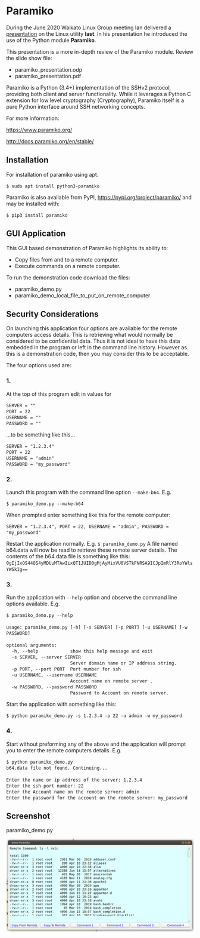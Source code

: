 # Paramiko

During the June 2020 Waikato Linux Group meeting Ian delivered a [presentation](https://github.com/WLUG/meetings/tree/master/2020/2020-06-22/last) 
on the Linux utility **last**. In his presentation he introduced the use of the Python module **Paramiko**.

This presentation is a more in-depth review of the Paramiko module. Review the slide show file:
* paramiko_presentation.odp
* paramiko_presentation.pdf

Paramiko is a Python (3.4+) implementation of the SSHv2 protocol, providing both client and server functionality. 
While it leverages a Python C extension for low level cryptography (Cryptography), Paramiko itself is a pure 
Python interface around SSH networking concepts.

For more information:

https://www.paramiko.org/

http://docs.paramiko.org/en/stable/

## Installation

For installation of paramiko using apt.
```
$ sudo apt install python3-paramiko
```
Paramiko is also available from PyPI, https://pypi.org/project/paramiko/ and may be installed with:
```
$ pip3 install paramiko
```

## GUI Application

This GUI based demonstration of Paramiko highlights its ability to:

* Copy files from and to a remote computer.
* Execute commands on a remote computer.

To run the demonstration code download the files:

* paramiko_demo.py
* paramiko_demo_local_file_to_put_on_remote_computer


## Security Considerations

On launching this application four options are available for the remote computers
access details. This is retrieving what would normally be considered to be
confidential data. Thus it is not ideal to have this data embedded in the program 
or left in the command line history. However as this is a demonstration code, 
then you may consider this to be acceptable.

The four options used are:

### 1.

At the top of this program edit in values for 
```
SERVER = ""
PORT = 22
USERNAME = ""
PASSWORD = ""
```
...to be something like this...
```
SERVER = "1.2.3.4"
PORT = 22
USERNAME = "admin"
PASSWORD = "my_password"
```

### 2. 

Launch this program with the command line option `--make-b64`. E.g.
```
$ paramiko_demo.py --make-b64
```

When prompted enter something like this for the remote computer:
```
SERVER = "1.2.3.4", PORT = 22, USERNAME = "admin", PASSWORD = "my_password"
```
Restart the application normally. E.g. `$ paramiko_demo.py` 
A file named b64.data will now be read to retrieve these remote 
server details. The contents of the b64.data file is something like this:
`0gIjIxOS44OS4yMDUuMTAwIixQT1JUID0gMjAyMixVU0VSTkFNRSA9ICJpImRlY3RoYWlsYW5kIg==`

### 3.

Run the application with `--help` option and observe the command line options 
available. E.g.
```
$ paramiko_demo.py --help

usage: paramiko_demo.py [-h] [-s SERVER] [-p PORT] [-u USERNAME] [-w PASSWORD]

optional arguments:
  -h, --help            show this help message and exit
  -s SERVER, --server SERVER
                        Server domain name or IP address string.
  -p PORT, --port PORT  Port number for ssh
  -u USERNAME, --username USERNAME
                        Account name on remote server .
  -w PASSWORD, --password PASSWORD
                        Password to Account on remote server.
```

Start the application with something like this:
```
$ python paramiko_demo.py -s 1.2.3.4 -p 22 -u admin -w my_password
```

### 4.

Start without preforming any of the above and the application will prompt 
you to enter the remote computers details. E.g.

```
$ python paramiko_demo.py
b64.data file not found. Continuing...

Enter the name or ip address of the server: 1.2.3.4
Enter the ssh port number: 22
Enter the Account name on the remote server: admin
Enter the password for the account on the remote server: my_password
```

## Screenshot

paramiko_demo.py

<img src="https://github.com/HamPUG/meetings/blob/master/2020/2020-07-13/paramiko/sreenshot.png">

